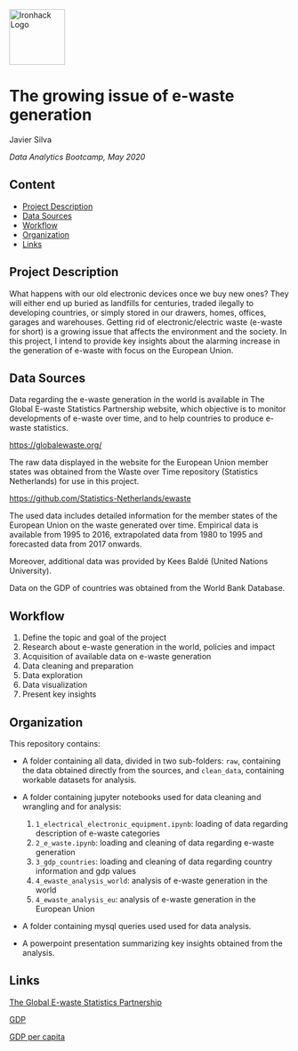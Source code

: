 <img src="https://bit.ly/2VnXWr2" alt="Ironhack Logo" width="100"/>

# The growing issue of e-waste generation
Javier Silva

*Data Analytics Bootcamp, May 2020*


## Content

- [Project Description](#project-description)
- [Data Sources](#data-sources)
- [Workflow](#workflow)
- [Organization](#organization)
- [Links](#links)


## Project Description

What happens with our old electronic devices once we buy new ones? They will either end up buried as landfills for centuries, traded ilegally to developing countries, or simply stored in our drawers, homes, offices, garages and warehouses. Getting rid of electronic/electric waste (e-waste for short) is a growing issue that affects the environment and the society. In this project, I intend to provide key insights about the alarming increase in the generation of e-waste with focus on the European Union.


## Data Sources

Data regarding the e-waste generation in the world is available in The Global E-waste Statistics Partnership website, which objective is to monitor developments of e-waste over time, and to help countries to produce e-waste statistics. 

https://globalewaste.org/

The raw data displayed in the website for the European Union member states was obtained from the Waste over Time repository (Statistics Netherlands) for use in this project.

https://github.com/Statistics-Netherlands/ewaste

The used data includes detailed information for the member states of the European Union on the waste generated over time. Empirical data is available from 1995 to 2016, extrapolated data from 1980 to 1995 and forecasted data from 2017 onwards. 

Moreover, additional data was provided by Kees Baldé (United Nations University). 

Data on the GDP of countries was obtained from the World Bank Database.


## Workflow

1. Define the topic and goal of the project
2. Research about e-waste generation in the world, policies and impact
3. Acquisition of available data on e-waste generation
4. Data cleaning and preparation
5. Data exploration
6. Data visualization
7. Present key insights


## Organization

This repository contains:

* A folder containing all data, divided in two sub-folders: ```raw```, containing the data obtained directly from the sources, and ```clean_data```, containing workable datasets for analysis. 

* A folder containing jupyter notebooks used for data cleaning and wrangling and for analysis:

    1. ```1_electrical_electronic_equipment.ipynb```: loading of data regarding description of e-waste categories
    2. ```2_e_waste.ipynb```: loading and cleaning of data regarding e-waste generation
    3. ```3_gdp_countries```: loading and cleaning of data regarding country information and gdp values
    4. ```4_ewaste_analysis_world```: analysis of e-waste generation in the world
    4. ```4_ewaste_analysis_eu```: analysis of e-waste generation in the European Union

* A folder containing mysql queries used used for data analysis.
    
* A powerpoint presentation summarizing key insights obtained from the analysis.


## Links

[The Global E-waste Statistics Partnership](https://globalewaste.org/)

[GDP](https://data.worldbank.org/indicator/NY.GDP.MKTP.CD)

[GDP per capita](https://data.worldbank.org/indicator/NY.GDP.PCAP.CD)

